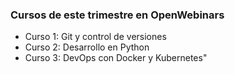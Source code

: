 ### Cursos de este trimestre en OpenWebinars
  - Curso 1: Git y control de versiones
  - Curso 2: Desarrollo en Python
  - Curso 3: DevOps con Docker y Kubernetes"

